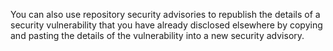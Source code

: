 You can also use repository security advisories to republish the details of a security vulnerability that you have already disclosed elsewhere by copying and pasting the details of the vulnerability into a new security advisory.
